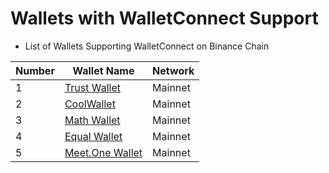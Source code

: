 # Wallets with WalletConnect Support

* List of Wallets Supporting WalletConnect on Binance Chain


| Number | Wallet Name                                            | Network                          |
| ------ | ------------------------------------------------------ | -------------------------------- |
| 1      | [Trust Wallet](wallets/trust-wallet.md)                | Mainnet                          |
| 2      | [CoolWallet](wallets/cool-wallet.md)                   | Mainnet                          |
| 3      | [Math Wallet](wallets/math-wallet.md)                  | Mainnet                          |
| 4      | [Equal Wallet](wallets/equal.md)                       | Mainnet                          |
| 5      | [Meet.One Wallet](wallets/meet.md)                       | Mainnet                          |